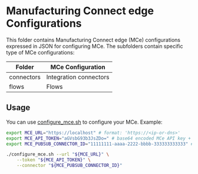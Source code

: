 # Manufacturing Connect edge Configurations

This folder contains Manufacturing Connect edge (MCe) configurations
expressed in JSON for configuring MCe. The subfolders
contain specific type of MCe configurations:

| Folder | MCe Configuration |
|--------|-------------------|
| connectors | Integration connectors |
| flows | Flows |

## Usage

You can use [configure_mce.sh](./configure_mce.sh) to configure your MCe.
Example:

```bash
export MCE_URL="https://localhost" # format: 'https://<ip-or-dns>'
export MCE_API_TOKEN="aGVsbG93b3JsZDo=" # base64 encoded MCe API key + ':'
export MCE_PUBSUB_CONNECTOR_ID="11111111-aaaa-2222-bbbb-333333333333" # MCe pub/sub connector id

./configure_mce.sh --url "${MCE_URL}" \
    --token "${MCE_API_TOKEN}" \
    --connector "${MCE_PUBSUB_CONNECTOR_ID}"
```
